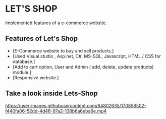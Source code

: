
# LET'S SHOP

Implemented features of a e-commerce website. 


## Features of Let's Shop

 - [E-Commerce website to buy and sell products.]
 - [Used Visual studio , Asp.net, C#, MS-SQL, Javascript, HTML / CSS for database.]
 - [Add to cart option, User and Admin ( add, delete, update products) module.]
 - [Responsive website.]


## Take a look inside Lets-Shop 
https://user-images.githubusercontent.com/84802635/170856502-f440fa06-52dd-4d46-97a2-138b6a6eba6e.mp4


